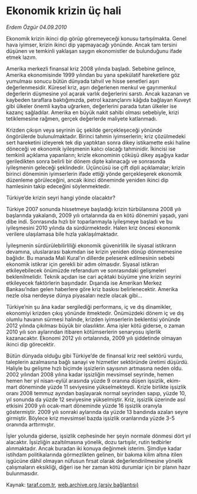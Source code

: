 # Ekonomik krizin üç hali

*Erdem Özgür 04.09.2010*

<div class="yazi"><p>Ekonomik krizin ikinci dip görüp göremeyeceği konusu tartışılmakta. Genel hava iyimser, krizin ikinci dip yapmayacağı yönünde. Ancak tam tersini düşünen ve temkinli yaklaşan saygın ekonomistler de bulunduğunu ifade etmek lazım. </p>
<p>Amerika merkezli finansal kriz 2008 yılında başladı. Sebebine gelince, Amerika ekonomisinde 1999 yılından bu yana spekülatif hareketlere göz yumulması sonucu bütün dünyada tahvil ve hisse senetleri aşırı değerlenmesidir. Küresel kriz, aşırı değerlenen menkul ve gayrımenkul değerlerin düşmesine yol açarak varlık değerlerini sarstı. Ancak kazanan ve kaybeden taraflara baktığımızda, petrol kazançlarını kâğıda bağlayan Kuveyt gibi ülkeler önemli kayba uğrarken, değerlerini parada tutan ülkeler ise kazanç sağladılar. Amerika en büyük nakit sahibi olması sebebiyle, krizi tetiklemesine rağmen, gerçek değerlerde maliyete katlanmadı.</p>
<p>Krizden çıkışın veya seyrinin üç şekilde gerçekleşeceği yönünde öngörülerde bulunulmaktadır. Birinci tahmin iyimserlerin; kriz çözülmedeki sert hareketini izleyerek tek dip yaptıktan sonra dikey istikamette eski haline döneceği ve ekonomik iyileşmenin kalıcı olacağı tahminidir. İkincisi ise temkinli açıklama yapanların; krizle ekonominin çöküşü dikey aşağıya kadar geriledikten sonra belirli bir dönem dipte kalınacağı ve sonrasında iyileşmenin geleceği şeklindedir. Üçüncüsü ise çift dipli açıklamalar; krizin birinci döneminin iyimserlerin ifade ettiği yönde gerçekleşerek ekonomik düzenleme görüleceğini, ancak ikinci döneminde yeniden ikinci dip hamlesinin takip edeceğini söylenmektedir. </p>
<p>Türkiye’de krizin seyri hangi yönde olacaktır?</p>
<p>Türkiye 2007 sonunda hissetmeye başladığı krizin türbülansına 2008 yılı başlarında yakalandı, 2009 yılı ortalarında da en kötü dönemini yaşadı, yani dibe indi. Sonrasında hızlı bir toparlanmayla iyileşmeye başladı ve bu iyileşmesini 2010 yılında da sürdürmektedir. Halen kriz öncesi ekonomik verilere ulaşılamasa bile hızla yaklaşılmaktadır. </p>
<p>İyileşmenin sürdürülebilirliliği ekonomik güvenirlilik ile siyasal istikrarın devamına, uluslararası bakımdan ise krizin yeniden dönüp dönmemesine bağlıdır. Bu manada Mali Kural’ın dillerde pelesenk edilmesinin sebebi ekonomik istikrar için gerekli bir adım olmasıdır. Siyasal istikrarı etkileyebilecek önümüzde referandum ve sonrasındaki gelişmeleri beklenilmelidir. Teknik açıdan ise cari açıktaki büyüme yine krizin seyrini etkileyecek faktörlerin başındadır. Dışarıda ise Amerikan Merkez Bankası’ndan gelen haberlere göre kriz baskısı belirlenecektir. Amerika nezle olsa nerdeyse dünya piyasaları nezle olacak gibi...</p>
<p>Türkiye’nin şu âna kadar sergilediği performans, iç ve dış dinamikler, ekonomiyi krizden çıkış yönünde itmektedir. Önümüzdeki dönem iç ve dış olumlu havanın sürmesi halinde, krizden iyimserlerin beklentisi yönünde 2012 yılında çıkılması büyük bir olasılıktır. Ama işler kötü giderse, o zaman 2010 yılı son aylarından itibaren kötümserlerin senaryosu işlerlik kazanacaktır. Ekonomi 2012 yılı ortalarında, 2009 yılı şiddetinde olmayan ikinci dip görecektir. </p>
<p>Bütün dünyada olduğu gibi Türkiye’de de finansal kriz reel sektörü vurdu, taleplerin azalmasına bağlı sanayi ve hizmetler sektöründe üretimi düşürdü. Haliyle bu gelişme hızlı biçimde işsizlerin sayısının artmasına neden oldu. 2002 yılından 2008 yılına kadar işsizliğin mevsimsel seyrinde, hemen hemen her yıl nisan-eylül arasında yüzde 9 oranına düşen işsizlik, ekim-mart döneminde yüzde 11 seviyesine yükselmekteydi. Krizle birlikte işsizlik oranı 2008 temmuz ayından başlayarak normal seyrinden sapıp, yüzde 10, yıl sonunda da yüzde 12 seviyesine yükselmiştir. Kriz, işsizlik üzerinde asıl etkisini 2009 yılı ocak-mart döneminde yüzde 16 işsizlik oranıyla göstermiştir. 2009 yılı sonraki aylarında da yüzde 13 bandında azalan seyre girmiştir. Böylece kriz mevsimsel bazda işsizlik oranlarında yüzde 3-5 oranında arttırmıştır. </p>
<p>İşler yolunda giderse, işsizlik cephesinde her şeyin normale dönmesi dört yıl alacaktır. İşsizliğin azaltılmasına yönelik, dozu tartışılır, rutin tedbirler alınmaktadır. Ancak buradan iki konuya değinmek isterim. Şimdiye kadar istihdam politikalarında görmezlikten gelinen, bir bakıma kilim altına itilen işgücüne dâhil olmayan nüfusun fırsat olarak değerlendirilmesine yönelik çalışmaların eksikliği, diğeri ise her zaman kötü durumlar için bir planın hazır bulunmasıdır.</p></div>

Kaynak: [taraf.com.tr](http://www.taraf.com.tr:80/erdem-ozgur/makale-ekonomik-krizin-uc-hali.htm), [web.archive.org (arşiv bağlantısı)](http://web.archive.org/web/20100905194434/http://www.taraf.com.tr:80/erdem-ozgur/makale-ekonomik-krizin-uc-hali.htm)

